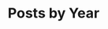 ---
title: "Posts by Year"
permalink: /posts/
layout: posts
author_profile: true
classes: wide
header:
  overlay_color: "#000"
  overlay_filter: "0.5"
  overlay_image: /assets/images/Colosseum-panorama.jpg
  teaser: /assets/images/Colosseum-panorama.jpg
  actions:
    - label: "🗃️ by Category"
      url: "/categories"
    - label: "📑 by Tags"
      url: "/tags"
---